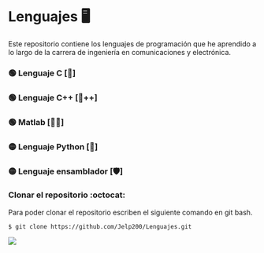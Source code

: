 # Lenguajes :desktop_computer:
Este repositorio contiene los lenguajes de programación que he aprendido a lo largo de la carrera de ingeniería en comunicaciones y electrónica.

### :green_circle: Lenguaje C            [:croissant:]
### :green_circle: Lenguaje C++          [:croissant:++]
### :green_circle: Matlab               [:man_scientist:]
### :yellow_circle: Lenguaje Python       [:snake:]
### :yellow_circle: Lenguaje ensamblador [:shield:]


### Clonar el repositorio :octocat:
Para poder clonar el repositorio escriben el siguiente comando en git bash.
```git
$ git clone https://github.com/Jelp200/Lenguajes.git
```

<div>
  <img src="https://user-images.githubusercontent.com/66091809/231024378-3362413c-59b3-47bc-9c76-f81d38e9a999.png"/>
</div>
